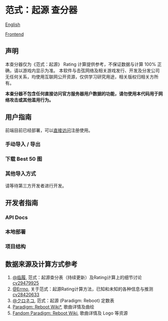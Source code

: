 # 范式：起源 查分器

[English](https://github.com/PRProber/paradigm-reboot-prober-backend/docs/README_en.md)

[Frontend](https://github.com/PRProber/paradigm-reboot-prober-frontend)

## 声明

本查分器仅为《范式：起源》 Rating 计算提供参考，不保证数据与计算 100% 正确，请以游戏内显示为准。 本软件与击弦网络及相关游戏发行、开发及分发公司无任何关系，均使用互联网公开资源，仅供学习研究用途，相关版权归相关方所有。

**本查分器不包含任何直接访问官方服务器用户数据的功能，请勿使用本代码用于网络攻击或其他滥用行为。**

## 用户指南

前端目前已经部署，可以[直接访问](https://prp.icel.site)注册使用。

### 手动导入 / 导出

### 下载 Best 50 图

### 其他导入方式

请等待第三方开发者进行开发。

## 开发者指南

### API Docs

### 本地部署

### 项目结构

## 数据来源及计算方式参考

1. [@临履](https://space.bilibili.com/405967183), 范式：起源查分表（持续更新）及Rating计算上的细节讨论 [cv29479925](https://www.bilibili.com/read/cv29479925/)
2. [@Errno](https://space.bilibili.com/272105666), 关于范式：起源Rating计算方法，已知和未知的各种信息与推测 [cv28420633](https://www.bilibili.com/read/cv28420633/)
3. [@クロネコ](https://space.bilibili.com/390198606), 范式：起源 (Paradigm: Reboot) 定数表
4. [Paradigm: Reboot Wiki*](https://wikiwiki.jp/paradigm_/), 歌曲详情及曲绘
5. [Fandom Paradigm: Reboot Wiki](https://paradigmreboot.fandom.com/wiki/Paradigm:_Reboot_Wiki), 歌曲详情及 Logo 等资源



